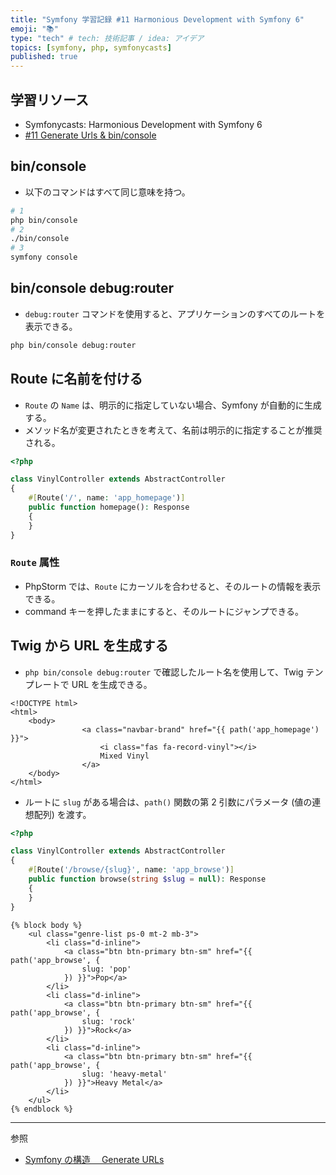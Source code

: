 ```yaml
---
title: "Symfony 学習記録 #11 Harmonious Development with Symfony 6"
emoji: "📚"
type: "tech" # tech: 技術記事 / idea: アイデア
topics: [symfony, php, symfonycasts]
published: true
---
```


## 学習リソース

- Symfonycasts: Harmonious Development with Symfony 6
- [#11 Generate Urls & bin/console](https://symfonycasts.com/screencast/symfony6/generate-urls)

## bin/console

- 以下のコマンドはすべて同じ意味を持つ。

```bash
# 1
php bin/console
# 2
./bin/console
# 3
symfony console
```

## bin/console debug:router

- `debug:router` コマンドを使用すると、アプリケーションのすべてのルートを表示できる。

```bash
php bin/console debug:router
```

## Route に名前を付ける

- `Route` の `Name` は、明示的に指定していない場合、Symfony が自動的に生成する。
- メソッド名が変更されたときを考えて、名前は明示的に指定することが推奨される。

```php
<?php

class VinylController extends AbstractController
{
    #[Route('/', name: 'app_homepage')]
    public function homepage(): Response
    {
    }
}
```

### `Route` 属性

- PhpStorm では、`Route` にカーソルを合わせると、そのルートの情報を表示できる。
- command キーを押したままにすると、そのルートにジャンプできる。

## Twig から URL を生成する

- `php bin/console debug:router` で確認したルート名を使用して、Twig テンプレートで URL を生成できる。

```twig
<!DOCTYPE html>
<html>
    <body>
                <a class="navbar-brand" href="{{ path('app_homepage') }}">
                    <i class="fas fa-record-vinyl"></i>
                    Mixed Vinyl
                </a>
    </body>
</html>
```

- ルートに `slug` がある場合は、`path()` 関数の第 2 引数にパラメータ (値の連想配列) を渡す。

```php
<?php

class VinylController extends AbstractController
{
    #[Route('/browse/{slug}', name: 'app_browse')]
    public function browse(string $slug = null): Response
    {
    }
}
```

```twig
{% block body %}
    <ul class="genre-list ps-0 mt-2 mb-3">
        <li class="d-inline">
            <a class="btn btn-primary btn-sm" href="{{ path('app_browse', {
                slug: 'pop'
            }) }}">Pop</a>
        </li>
        <li class="d-inline">
            <a class="btn btn-primary btn-sm" href="{{ path('app_browse', {
                slug: 'rock'
            }) }}">Rock</a>
        </li>
        <li class="d-inline">
            <a class="btn btn-primary btn-sm" href="{{ path('app_browse', {
                slug: 'heavy-metal'
            }) }}">Heavy Metal</a>
        </li>
    </ul>
{% endblock %}
```

---

参照

- [Symfony の構造　 Generate URLs](https://qiita.com/keitean/items/19140fa4322ab478da67)
